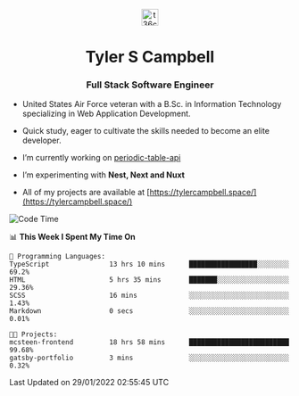 <p align="center">
<a href="https://www.linkedin.com/in/t36campbell" target="blank"><img align="center" src="https://ik.imagekit.io/t36campbell/Portfolio/linkedin.png.original_m8bbGgPh6.png" alt="t36campbell" height="30" width="30" /></a>
</p>
<h1 align="center">Tyler S Campbell</h1>
<h3 align="center">Full Stack Software Engineer</h3>

* United States Air Force veteran with a B.Sc. in Information Technology specializing in Web Application Development. 

* Quick study, eager to cultivate the skills needed to become an elite developer.

* I’m currently working on [periodic-table-api](https://github.com/t36campbell/periodic-table-api)

* I’m experimenting with **Nest, Next and Nuxt**

* All of my projects are available at [https://tylercampbell.space/](https://tylercampbell.space/)

<!--START_SECTION:waka-->
![Code Time](http://img.shields.io/badge/Code%20Time-1%2C376%20hrs%206%20mins-blue)

📊 **This Week I Spent My Time On** 

```text
💬 Programming Languages: 
TypeScript               13 hrs 10 mins      █████████████████░░░░░░░░   69.2% 
HTML                     5 hrs 35 mins       ███████░░░░░░░░░░░░░░░░░░   29.36% 
SCSS                     16 mins             ░░░░░░░░░░░░░░░░░░░░░░░░░   1.43% 
Markdown                 0 secs              ░░░░░░░░░░░░░░░░░░░░░░░░░   0.01%

🐱‍💻 Projects: 
mcsteen-frontend         18 hrs 58 mins      █████████████████████████   99.68% 
gatsby-portfolio         3 mins              ░░░░░░░░░░░░░░░░░░░░░░░░░   0.32%

```


 Last Updated on 29/01/2022 02:55:45 UTC
<!--END_SECTION:waka-->
